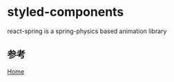 # styled-components

react-spring is a spring-physics based animation library

## 参考

[Home](https://www.react-spring.io/)
